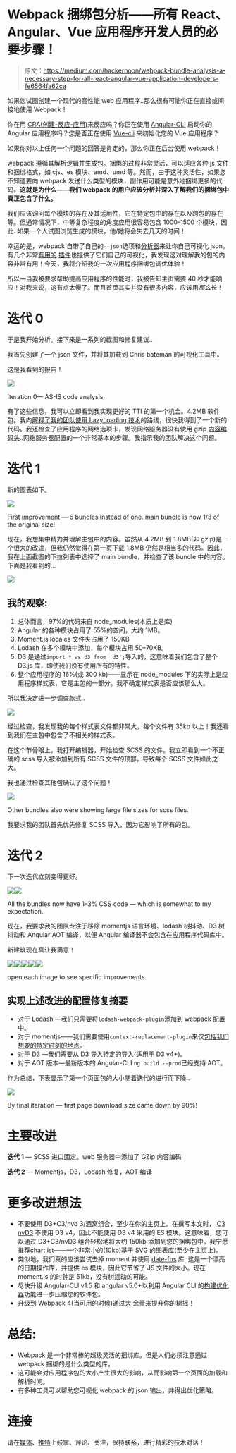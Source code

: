 # Webpack 捆绑包分析——所有 React、Angular、Vue 应用程序开发人员的必要步骤！

> 原文：<https://medium.com/hackernoon/webpack-bundle-analysis-a-necessary-step-for-all-react-angular-vue-application-developers-fe6564fa62ca>

如果您试图创建一个现代的高性能 web 应用程序..那么很有可能你正在直接或间接地使用 Webpack！

你在用 [CRA(创建-反应-应用)](https://github.com/facebookincubator/create-react-app/)来反应吗？你正在使用 [Angular-CLI](https://github.com/angular/angular-cli/) 启动你的 Angular 应用程序吗？您是否正在使用 [Vue-cli](https://github.com/vuejs/vue-cli) 来初始化您的 Vue 应用程序？

如果你对以上任何一个问题的回答是肯定的，那么你正在后台使用 webpack！

webpack 遵循其解析逻辑并生成包。捆绑的过程非常灵活，可以适应各种 js 文件和捆绑格式，如 cjs、es 模块、amd、umd 等。然而，由于这种灵活性，如果您不知道要向 webpack 发送什么类型的模块，副作用可能是意外地捆绑更多的代码。**这就是为什么——我们 webpack 的用户应该分析并深入了解我们的捆绑包中真正包含了什么。**

我们应该询问每个模块的存在及其适用性，它在特定包中的存在以及跨包的存在等。但通常情况下，中等复杂程度的角度应用很容易包含 1000–1500 个模块，因此..如果一个人试图浏览生成的模块，他/她将会失去几天的时间！

幸运的是，webpack 自带了自己的`--json`选项和[分析器](https://webpack.github.io/analyse/)来让你自己可视化 json。有几个非常[有用的](https://chrisbateman.github.io/webpack-visualizer/) [插件](https://github.com/th0r/webpack-bundle-analyzer)也提供了它们自己的可视化，我发现这对理解我的包的内容非常有用！今天，我将介绍我的一次应用程序捆绑包调优体验！

所以—当我被要求帮助提高应用程序的性能时，我被告知主页需要 40 秒才能响应！对我来说，这有点太慢了。而且首页其实并没有很多内容，应该用*那么*长！

# 迭代 0

于是我开始分析。接下来是一系列的截图和修复建议..

我首先创建了一个 json 文件，并将其加载到 Chris bateman 的可视化工具中。

这是我看到的报告！

![](img/f063a4ff41c413b642bd152bfb7c5c30.png)

Iteration 0— AS-IS code analysis

有了这些信息，我可以立即看到我实现更好的 TTI 的第一个机会。4.2MB 软件包。我向[解释了我的团队使用 LazyLoading 技术](https://alligator.io/angular/lazy-loading/)的路线，很快我得到了一个新的代码。我还检查了应用程序的网络选项卡，发现网络服务器没有使用 gzip [内容编码头](https://httpd.apache.org/docs/2.4/mod/mod_deflate.html)..网络服务器配置的一个非常基本的步骤。我指示我的团队解决这个问题。

# 迭代 1

新的图表如下。

![](img/b8d483cdd39fab818fb0b30569f5835d.png)

First improvement — 6 bundles instead of one. main bundle is now 1/3 of the original size!

现在，我想集中精力并理解主包中的内容。虽然从 4.2MB 到 1.8MB(非 gzip)是一个很大的改进，但我仍然觉得在第一页下载 1.8MB 仍然是相当多的代码。因此，我在上面截图的下拉列表中选择了 main bundle，并检查了该 bundle 中的内容。下面是我看到的…

![](img/fd48570a3e5dc5e459582d2624d7e144.png)

## 我的观察:

1.  总体而言，97%的代码来自 node_modules(本质上是库)
2.  Angular 的各种模块占用了 55%的空间，大约 1MB。
3.  Moment.js locales 文件夹占用了 150KB
4.  Lodash 在多个模块中添加，每个模块占用 50–70KB。
5.  D3 是通过`import * as d3 from 'd3';`导入的，这意味着我们包含了整个 D3.js 库，即使我们没有使用所有的特性。
6.  整个应用程序的 16%(或 300 kb)——显示在 node_modules 下的实际上是应用程序样式表，它是主包的一部分。我不确定样式表是否应该那么大。

所以我决定进一步调查款式..

![](img/6b7812936885071ce0ce0e59eb3ce298.png)

经过检查，我发现我的每个样式表文件都非常大，每个文件有 35kb 以上！我还看到我们在主包中包含了不相关的样式表。

在这个节骨眼上，我打开编辑器，开始检查 SCSS 的文件。我立即看到一个不正确的 scss 导入被添加到所有 SCSS 文件的顶部，导致每个 SCSS 文件如此之大。

我也通过检查其他包确认了这个问题！

![](img/ecb5e6a7812a90577cfa6ce951d4ba3a.png)

Other bundles also were showing large file sizes for scss files.

我要求我的团队首先优先修复 SCSS 导入，因为它影响了所有的包。

# 迭代 2

下一次迭代立刻变得更好。

![](img/698af285acbf94a0807c160f45cd6734.png)![](img/d97595857abeb0c8e75d3db380e23c3c.png)

All the bundles now have 1–3% CSS code — which is somewhat to my expectation.

现在，我要求我的团队专注于移除 momentjs 语言环境、lodash 树抖动、D3 树抖动和 Angular AOT 编译，以便 Angular 编译器不会包含在应用程序代码库中。

新建筑现在真让我满意！

![](img/0af5e022bbfd43799be8b53539dac553.png)![](img/d8f186b4e35f9e9fd9ef8208d409f038.png)![](img/48dae2f07f89a06a734ba9ebd74fa00d.png)![](img/2c96a6cfd68ccd42803119d9580b6f0f.png)![](img/077c4756f4f46a33800458252166b6b0.png)

open each image to see specific improvements.

## 实现上述改进的配置修复摘要

*   对于 Lodash —我们只需要将`lodash-webpack-plugin`添加到 webpack 配置中。
*   对于 momentjs——我们需要使用`context-replacement-plugin`来仅[包括我们想要的特定时刻的地点](https://github.com/jmblog/how-to-optimize-momentjs-with-webpack)。
*   对于 D3 —我们需要从 D3 导入特定的导入(适用于 D3 v4+)。
*   对于 AOT 版本—最新版本的 Angular-CLI `ng build --prod`已经支持 AOT。

作为总结，下表显示了第一个页面包的大小随着迭代的进行而下降..

![](img/43e01c674295ec74295cbf1fd4a8b146.png)

By final iteration — first page download size came down by 90%!

# 主要改进

**迭代 1** — SCSS 进口固定。web 服务器中添加了 GZip 内容编码

**迭代 2** — Momentjs，D3，Lodash 修复，AOT 编译

# 更多改进想法

*   不要使用 D3+C3/nvd 3/酒窝组合，至少在你的主页上。在撰写本文时， [C3](https://github.com/c3js/c3/blob/master/package.json#L41) [nvD3](https://github.com/novus/nvd3/blob/master/package.json#L24) 不使用 D3 v4，因此不能使用 D3 v4 采用的 ES 模块。这意味着，您可以通过 D3+C3/nvD3 组合轻松地将大约 150kb 添加到您的捆绑包中。我宁愿推荐[chart ist](https://gionkunz.github.io/chartist-js/)——一个非常小的(10kb)基于 SVG 的图表库(至少在主页上)。
*   类似地，我们真的应该尝试去掉 moment 并使用 [date-fns](https://github.com/date-fns/date-fns/) 库..这是一个漂亮的日期操作库，并提供 es 模块，因此它节省了 JS 文件的大小。现在 moment.js 的时钟是 51kb，没有树摇动的可能。
*   尽快升级 Angular-CLI v1.5 和 angular v5.0+以利用 Angular CLI 的[构建优化器](https://blog.angular.io/version-5-0-0-of-angular-now-available-37e414935ced)功能进一步压缩您的软件包。
*   升级到 Webpack 4(当可用的时候)通过[大](https://twitter.com/TheLarkInn/status/938188174794223616) [余量](https://twitter.com/TheLarkInn/status/938198701738147841)来提升你的树摇！

# 总结:

*   Webpack 是一个非常棒的超级灵活的捆绑库。但是人们必须注意通过 webpack 捆绑的是什么类型的库。
*   这可能会对应用程序包的大小产生很大的影响，从而影响第一个页面的加载和解析时间。
*   有多种工具可以帮助您可视化 webpack 的 json 输出，并得出优化策略。

# 连接

请在[媒体](/@dharapvj)、[推特](https://twitter.com/dharapvj)上鼓掌、评论、关注，保持联系，进行精彩的技术对话！
